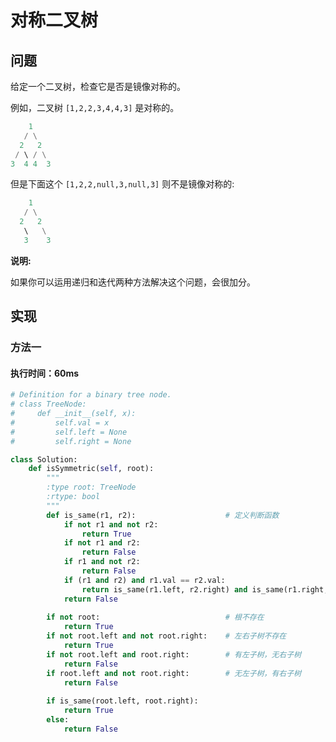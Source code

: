 # 对称二叉树

## 问题

给定一个二叉树，检查它是否是镜像对称的。

例如，二叉树 `[1,2,2,3,4,4,3]` 是对称的。

```python
	1
   / \
  2   2
 / \ / \
3  4 4  3
```

但是下面这个 `[1,2,2,null,3,null,3]` 则不是镜像对称的:

```python
    1
   / \
  2   2
   \   \
   3    3
```

**说明:**

如果你可以运用递归和迭代两种方法解决这个问题，会很加分。



## 实现

### 方法一

#### 执行时间：60ms

```python
# Definition for a binary tree node.
# class TreeNode:
#     def __init__(self, x):
#         self.val = x
#         self.left = None
#         self.right = None

class Solution:
    def isSymmetric(self, root):
        """
        :type root: TreeNode
        :rtype: bool
        """
        def is_same(r1, r2):					# 定义判断函数
            if not r1 and not r2:
                return True
            if not r1 and r2:
                return False
            if r1 and not r2:
                return False
            if (r1 and r2) and r1.val == r2.val:
                return is_same(r1.left, r2.right) and is_same(r1.right, r2.left)
            return False
        
        if not root:                            # 根不存在
            return True
        if not root.left and not root.right:    # 左右子树不存在
            return True
        if not root.left and root.right:        # 有左子树，无右子树
            return False
        if root.left and not root.right:        # 无左子树，有右子树
            return False
        
        if is_same(root.left, root.right):
            return True
        else:
            return False
```

